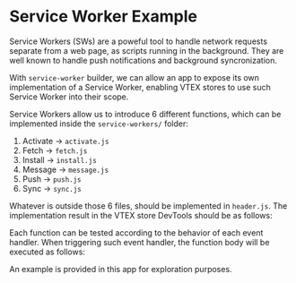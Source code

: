 # Service Worker Example

Service Workers (SWs) are a poweful tool to handle network requests separate from a web page, as scripts running in the background. They are well known to handle push notifications and background syncronization.

With `service-worker` builder, we can allow an app to expose its own implementation of a Service Worker, enabling VTEX stores to use such Service Worker into their scope.

Service Workers allow us to introduce 6 different functions, which can be implemented inside the `service-workers/` folder:

1. Activate -> `activate.js`
2. Fetch -> `fetch.js`
3. Install -> `install.js`
4. Message -> `message.js`
5. Push -> `push.js`
6. Sync -> `sync.js`

Whatever is outside those 6 files, should be implemented in `header.js`. The implementation result in the VTEX store DevTools should be as follows:


Each function can be tested according to the behavior of each event handler. When triggering such event handler, the function body will be executed as follows:



An example is provided in this app for exploration purposes.